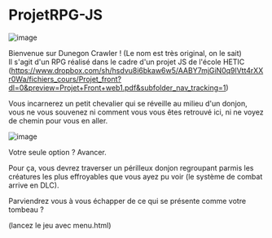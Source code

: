 # ProjetRPG-JS

![image](https://user-images.githubusercontent.com/59602265/164637057-aa4dbcc5-555e-44b0-a97e-48a4c9660e32.png)

Bienvenue sur Dunegon Crawler ! (Le nom est très original, on le sait)
<br>
Il s'agit d'un RPG réalisé dans le cadre d'un projet JS de l'école HETIC (https://www.dropbox.com/sh/hsdvu8i6bkaw6w5/AABY7mjGiN0q9lVtt4rXXr0Wa/fichiers_cours/Projet_front?dl=0&preview=Projet+Front+web1.pdf&subfolder_nav_tracking=1)

Vous incarnerez un petit chevalier qui se réveille au milieu d'un donjon, vous ne vous souvenez ni comment vous vous êtes retrouvé ici, ni ne voyez de chemin pour vous en aller.

![image](https://user-images.githubusercontent.com/59602265/164642975-515ff363-870d-4c9c-8476-4ba657d20a96.png)

Votre seule option ? Avancer.

Pour ça, vous devrez traverser un périlleux donjon regroupant parmis les créatures les plus effroyables que vous ayez pu voir (le système de combat arrive en DLC).

Parviendrez vous à vous échapper de ce qui se présente comme votre tombeau ?

(lancez le jeu avec menu.html)
